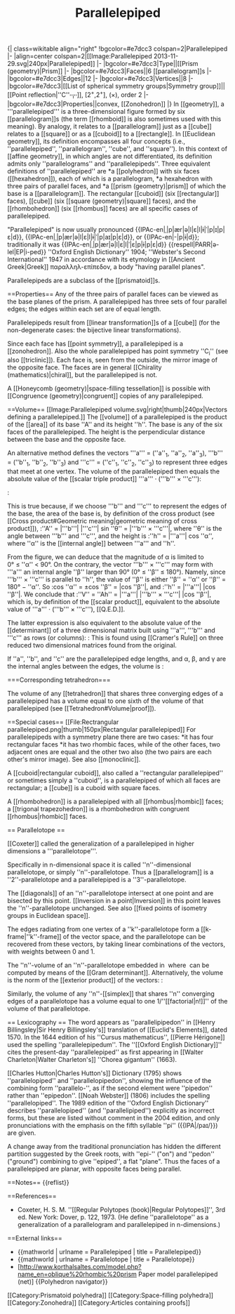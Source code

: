 ﻿---
lastrevid: 646856735
pageid: 23975
canonicalurl: http://en.wikipedia.org/wiki/Parallelepiped
title: Parallelepiped
editurl: http://en.wikipedia.org/w/index.php?title=Parallelepiped&action=edit
length: 10220
contentmodel: wikitext
pagelanguage: en
touched: 2015-02-16T14:13:00Z
ns: 0
fullurl: http://en.wikipedia.org/wiki/Parallelepiped
---

{| class=wikitable align="right" 
!bgcolor=#e7dcc3 colspan=2|Parallelepiped
|- 
|align=center colspan=2|[[Image:Parallelepiped 2013-11-29.svg|240px|Parallelepiped]]
|-
|bgcolor=#e7dcc3|Type||[[Prism (geometry)|Prism]]
|-
|bgcolor=#e7dcc3|Faces||6 [[parallelogram]]s
|-
|bgcolor=#e7dcc3|Edges||12
|-
|bgcolor=#e7dcc3|Vertices||8
|-
|bgcolor=#e7dcc3|[[List of spherical symmetry groups|Symmetry group]]||[[Point reflection|''C''<sub>''i''</sub>]], [2<sup>+</sup>,2<sup>+</sup>], (&times;), order 2
|-
|bgcolor=#e7dcc3|Properties||convex, [[Zonohedron]]
|}
In [[geometry]], a '''parallelepiped''' is a three-dimensional figure formed by six [[parallelogram]]s (the term [[rhomboid]] is also sometimes used with this meaning). By analogy, it relates to a [[parallelogram]] just as a [[cube]] relates to a [[square]] or as a [[cuboid]] to a [[rectangle]]. In [[Euclidean geometry]], its definition encompasses all four concepts (i.e., ''parallelepiped'', ''parallelogram'', ''cube'', and  ''square''). In this context of [[affine geometry]], in which angles are not differentiated, its definition admits only ''parallelograms'' and ''parallelepipeds''.  Three equivalent definitions of ''parallelepiped'' are
*a [[polyhedron]] with six faces ([[hexahedron]]), each of which is a parallelogram,
*a hexahedron with three pairs of parallel faces, and
*a [[prism (geometry)|prism]] of which the base is a [[parallelogram]].
The rectangular [[cuboid]] (six [[rectangular]] faces), [[cube]] (six [[square (geometry)|square]] faces), and the [[rhombohedron]] (six [[rhombus]] faces) are all specific cases of parallelepiped.

"Parallelepiped" is now usually pronounced {{IPAc-en|ˌ|p|ær|ə|l|ɛ|l|ɨ|ˈ|p|ɪ|p|ɛ|d}}, {{IPAc-en|ˌ|p|ær|ə|l|ɛ|l|ɨ|ˈ|p|aɪ|p|ɛ|d}}, or {{IPAc-en|-|p|ɨ|d}}; traditionally it was {{IPAc-en|ˌ|p|ær|ə|l|ɛ|l|ˈ|ɛ|p|ɨ|p|ɛ|d}} {{respell|PARR|ə-lel|EP|i-ped}} <ref>''Oxford English Dictionary'' 1904; ''Webster's Second International'' 1947</ref> in accordance with its etymology in [[Ancient Greek|Greek]] παραλληλ-επίπεδον, a body "having parallel planes".

Parallelepipeds are a subclass of the [[prismatoid]]s.

==Properties==
Any of the three pairs of parallel faces can be viewed as the base planes of the prism. A parallelepiped has three sets of four parallel edges; the edges within each set are of equal length.

Parallelepipeds result from [[linear transformation]]s of a [[cube]] (for the non-degenerate cases: the bijective linear transformations).

Since each face has [[point symmetry]], a parallelepiped is a [[zonohedron]]. Also the whole parallelepiped has point symmetry ''C<sub>i</sub>'' (see also [[triclinic]]). Each face is, seen from the outside, the mirror image of the opposite face. The faces are in general [[Chirality (mathematics)|chiral]], but the parallelepiped is not.

A [[Honeycomb (geometry)|space-filling tessellation]] is possible with [[Congruence (geometry)|congruent]] copies of any parallelepiped.

==Volume==
[[Image:Parallelepiped volume.svg|right|thumb|240px|Vectors defining a parallelepiped.]]
The [[volume]] of a parallelepiped is the product of the [[area]] of its base ''A'' and its height ''h''. The base is any of the six faces of the parallelepiped. The height is the perpendicular distance between the base and the opposite face.

An alternative method defines the vectors '''a''' = (''a''<sub>1</sub>, ''a''<sub>2</sub>, ''a''<sub>3</sub>), '''b''' = (''b''<sub>1</sub>, ''b''<sub>2</sub>, ''b''<sub>3</sub>) and '''c''' = (''c''<sub>1</sub>, ''c''<sub>2</sub>, ''c''<sub>3</sub>) to represent three edges that meet at one vertex. The volume of the parallelepiped then equals the absolute value of the [[scalar triple product]] '''a'''&nbsp;·&nbsp;('''b'''&nbsp;×&nbsp;'''c'''):

:<math>V = |\mathbf{a} \cdot (\mathbf{b} \times \mathbf{c})| = |\mathbf{b} \cdot (\mathbf{c} \times \mathbf{a})| = |\mathbf{c} \cdot (\mathbf{a} \times \mathbf{b})|</math>

This is true because, if we choose '''b''' and '''c''' to represent the edges of the base, the area of the base is, by definition of the cross product (see [[Cross product#Geometric meaning|geometric meaning of cross product]]),
:''A'' = |'''b'''| |'''c'''| sin ''θ'' = |'''b'''&nbsp;×&nbsp;'''c'''|,
where ''θ'' is the angle between '''b''' and '''c''', and the height is 
:''h'' = |'''a'''| cos ''α'',
where ''α'' is the [[internal angle]] between '''a''' and ''h''. 

From the figure, we can deduce that the magnitude of α is limited to 0°&nbsp;≤&nbsp;''α''&nbsp;<&nbsp;90°. On the contrary, the vector '''b'''&nbsp;×&nbsp;'''c''' may form with '''a''' an internal angle ''β'' larger than 90° (0°&nbsp;≤&nbsp;''β''&nbsp;≤&nbsp;180°). Namely, since  '''b'''&nbsp;×&nbsp;'''c''' is parallel to ''h'', the value of ''β'' is either ''β''&nbsp;=&nbsp;''α'' or ''β''&nbsp;= 180°&nbsp;−&nbsp;''α''. So 
:cos&nbsp;''α''&nbsp;= ±cos ''β''&nbsp;= |cos ''β''|,
and 
:''h'' = |'''a'''| |cos ''β''|.
We conclude that 
:''V'' = ''Ah'' = |'''a'''| |'''b'''&nbsp;×&nbsp;'''c'''| |cos ''β''|,
which is, by definition of the [[scalar product]], equivalent to the absolute value of '''a''' · ('''b'''&nbsp;×&nbsp;'''c'''), [[Q.E.D.]]. 

The latter expression is also equivalent to the absolute value of the [[determinant]] of a three dimensional matrix built using '''a''', '''b''' and '''c''' as rows (or columns):
:<math> V = \left| \det \begin{bmatrix}
        a_1 & a_2 & a_3 \\
        b_1 & b_2 & b_3 \\
        c_1 & c_2 & c_3
 \end{bmatrix} \right|. </math>
This is found using [[Cramer's Rule]] on three reduced two dimensional matrices found from the original.

If ''a'', ''b'', and ''c'' are the parallelepiped edge lengths, and α, β, and γ are the internal angles between the edges, the volume is
:<math>
V = a b c \sqrt{1+2\cos(\alpha)\cos(\beta)\cos(\gamma)-\cos^2(\alpha)-\cos^2(\beta)-\cos^2(\gamma)}.
</math>

===Corresponding tetrahedron===

The volume of any [[tetrahedron]] that shares three converging edges of a parallelepiped has a volume equal to one sixth of the volume of that parallelepiped (see [[Tetrahedron#Volume|proof]]).

==Special cases==
[[File:Rectrangular parallelepiped.png|thumb|150px|Rectangular parallelepiped]]
For parallelepipeds with a symmetry plane there are two cases:
*it has four rectangular faces
*it has two rhombic faces, while of the other faces, two adjacent ones are equal and the other two also (the two pairs are each other's mirror image).
See also [[monoclinic]].

A [[cuboid|rectangular cuboid]], also called a ''rectangular parallelepiped'' or sometimes simply a ''cuboid'', is a parallelepiped of which all faces are rectangular; a [[cube]] is a cuboid with square faces.

A [[rhombohedron]] is a parallelepiped with all [[rhombus|rhombic]] faces; a [[trigonal trapezohedron]] is a rhombohedron with congruent [[rhombus|rhombic]] faces.

== Parallelotope ==

[[Coxeter]] called the generalization of a parallelepiped in higher dimensions a '''parallelotope'''. 

Specifically in n-dimensional space it is called ''n''-dimensional parallelotope, or simply ''n''-parallelotope. Thus a [[parallelogram]] is a ''2''-parallelotope and a parallelepiped is a ''3''-parallelotope.  

The [[diagonals]] of an ''n''-parallelotope intersect at one point and are bisected by this point. [[Inversion in a point|Inversion]] in this point leaves the ''n''-parallelotope unchanged. See also [[fixed points of isometry groups in Euclidean space]].

The edges radiating from one vertex of a ''k''-parallelotope form a [[k-frame|''k''-frame]] of the vector space, and the parallelotope can be recovered from these vectors, by taking linear combinations of the vectors, with weights between 0 and 1.

The ''n''-volume of an ''n''-parallelotope embedded in <math>\mathbb{R}^m</math> where <math>m \ge n</math> can be computed by means of the [[Gram determinant]]. Alternatively, the volume is the norm of the [[exterior product]] of the vectors:
:<math>V = \|v_1 \wedge \cdots \wedge v_n\|.</math>

Similarly, the volume of any ''n''-[[simplex]] that shares ''n'' converging edges of a parallelotope has a volume equal to one 1/''[[factorial|n!]]'' of the volume of that parallelotope.

== Lexicography ==
The word appears as ''parallelipipedon'' in [[Henry Billingsley|Sir Henry Billingsley's]] translation of [[Euclid's Elements]], dated 1570.  In the 1644 edition of his ''Cursus mathematicus'', [[Pierre Hérigone]] used the spelling ''parallelepipedum''.  The ''[[Oxford English Dictionary]]'' cites the present-day ''parallelepiped'' as first appearing in [[Walter Charleton|Walter Charleton's]] ''Chorea gigantum'' (1663).

[[Charles Hutton|Charles Hutton's]] Dictionary (1795) shows ''parallelopiped'' and ''parallelopipedon'', showing the influence of the combining form ''parallelo-'', as if the second element were ''pipedon'' rather than ''epipedon''.  [[Noah Webster]] (1806) includes the spelling ''parallelopiped''.  The 1989 edition of the ''Oxford English Dictionary'' describes ''parallelopiped'' (and ''parallelipiped'') explicitly as incorrect forms, but these are listed without comment in the 2004 edition, and only pronunciations with the emphasis on the fifth syllable ''pi'' ({{IPA|/paɪ/}}) are given.

A change away from the traditional pronunciation has hidden the different partition suggested by the Greek roots, with ''epi-'' ("on") and ''pedon'' ("ground") combining to give ''epiped'', a flat "plane". Thus the faces of a parallelepiped are planar, with opposite faces being parallel.

==Notes==
{{reflist}}

==References==
* Coxeter, H. S. M. ''[[Regular Polytopes (book)|Regular Polytopes]]'', 3rd ed. New York: Dover, p.&nbsp;122, 1973. (He define ''parallelotope'' as a generalization of a parallelogram and parallelepiped in n-dimensions.)

==External links==
* {{mathworld | urlname = Parallelepiped | title = Parallelepiped}}
* {{mathworld | urlname = Parallelotope | title = Parallelotope}}
* [http://www.korthalsaltes.com/model.php?name_en=oblique%20rhombic%20prism Paper model parallelepiped (net)]
{{Polyhedron navigator}}

[[Category:Prismatoid polyhedra]]
[[Category:Space-filling polyhedra]]
[[Category:Zonohedra]]
[[Category:Articles containing proofs]]